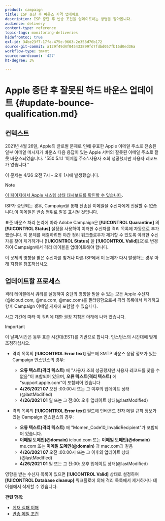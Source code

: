 ```yaml
---
product: campaign
title: ISP 중단 후 바운스 자격 업데이트
description: ISP 중단 후 반송 조건을 업데이트하는 방법을 알아봅니다.
audience: delivery
content-type: reference
topic-tags: monitoring-deliveries
hidefromtoc: true
exl-id: 34be23f7-17fa-475e-9663-2e353d76b172
source-git-commit: a129f49d4f045433899fd7fdbd057fb16d0ed36a
workflow-type: tm+mt
source-wordcount: '427'
ht-degree: 3%

---
```


# Apple 중단 후 잘못된 하드 바운스 업데이트 {#update-bounce-qualification.md}

## 컨텍스트

2021년 4월 26일, Apple의 글로벌 문제로 인해 유효한 Apple 이메일 주소로 전송된 일부 이메일 메시지가 바운스 다음 응답이 있는 Apple 서버의 잘못된 이메일 주소로 잘못 바운스되었습니다. &quot;550 5.1.1 &#39;이메일 주소&#39;:사용자 조회 성공했지만 사용자 레코드가 없습니다.&quot;

이 문제는 4/26 오전 7시 - 오후 1시에 발생했습니다.

>[!NOTE]
>
>[이 페이지에서 Apple 시스템 상태 대시보드를 확인할 수 있습니다](https://www.apple.com/support/systemstatus/).

ISP가 중단되는 경우, Campaign을 통해 전송된 이메일을 수신자에게 전달할 수 없습니다.이 이메일은 반송 행위로 잘못 표시될 것입니다.

표준 바운스 처리 논리에 따라 Adobe Campaign은 **[!UICONTROL Quarantine]** 의 **[!UICONTROL Status]** 설정을 사용하여 이러한 수신자를 격리 목록에 자동으로 추가했습니다. 이 문제를 해결하려면 야간 정리 워크플로우가 제거할 수 있도록 이러한 수신자를 찾아 제거하거나 **[!UICONTROL Status]** 을 **[!UICONTROL Valid]**(으)로 변경하여 Campaign에서 격리 테이블을 업데이트해야 합니다.

이 문제의 영향을 받은 수신자를 찾거나 다른 ISP에서 이 문제가 다시 발생하는 경우 아래 지침을 참조하십시오.

## 업데이트할 프로세스

격리 테이블에서 쿼리를 실행하여 중단의 영향을 받을 수 있는 모든 Apple 수신자(@icloud.com, @me.com, @mac.com)를 필터링함으로써 격리 목록에서 제거하고 향후 Campaign 이메일 게재에 포함할 수 있습니다.

사고 기간에 따라 이 쿼리에 대한 권장 지침은 아래에 나와 있습니다.

>[!IMPORTANT]
>
>이 날짜/시간은 동부 표준 시간대(EST)를 기반으로 합니다. 인스턴스의 시간대에 맞게 조정하십시오.

* 격리 목록의 **[!UICONTROL Error text]** 필드에 SMTP 바운스 응답 정보가 있는 Campaign 인스턴스의 경우:

   * **오류 텍스트(격리 텍스트)** 에 &quot;사용자 조회 성공했지만 사용자 레코드를 찾을 수 없음&quot;이 포함되어 있으며,  **오류 텍스트(격리 텍스트)** 에 &quot;support.apple.com&quot;이 포함되어 있습니다
   * **4/26/2021 07** 오전 :00:00시 또는 그 이후의 업데이트 상태(@lastModified)
   * **4/26/2021 01** 일 또는 그 전:00: 오후 업데이트 상태(@lastModified)

* 격리 목록의 **[!UICONTROL Error text]** 필드에 인바운드 전자 메일 규칙 정보가 있는 Campaign 인스턴스의 경우:

   * **오류 텍스트(격리 텍스트)** 에 &quot;Momen_Code10_InvalidRecipient&quot;가 포함되어 있습니다.
   * **이메일 도메인(@domain)** icloud.com 또는  **이메일 도메인(@domain)** me.com 또는  **이메일 도메인(@domain)** 과 mac.com과 같음
   * **4/26/2021 07** 오전 :00:00시 또는 그 이후의 업데이트 상태(@lastModified)
   * **4/26/2021 01** 일 또는 그 전:00: 오후 업데이트 상태(@lastModified)

영향을 받는 수신자 목록이 있으면 **[!UICONTROL Valid]** 상태로 설정하여 **[!UICONTROL Database cleanup]** 워크플로에 의해 격리 목록에서 제거하거나 테이블에서 삭제할 수 있습니다.

**관련 항목:**
* [게재 실패 이해](understanding-delivery-failures.md)
* [반송 메일 조건](understanding-delivery-failures.md#bounce-mail-qualification)
